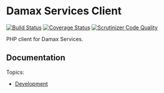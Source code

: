 # Damax Services Client

[![Build Status](https://travis-ci.org/lakiboy/damax-services-client-php.svg?branch=master)](https://travis-ci.org/lakiboy/damax-services-client-php) [![Coverage Status](https://coveralls.io/repos/lakiboy/damax-services-client-php/badge.svg?branch=master&service=github)](https://coveralls.io/github/lakiboy/damax-services-client-php?branch=master) [![Scrutinizer Code Quality](https://scrutinizer-ci.com/g/lakiboy/damax-services-client-php/badges/quality-score.png?b=master)](https://scrutinizer-ci.com/g/lakiboy/damax-services-client-php/?branch=master)

PHP client for Damax Services.

## Documentation

Topics:

- [Development](doc/development.md)
